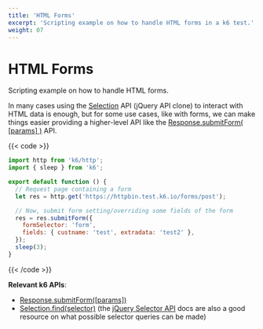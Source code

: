 ```yaml
---
title: 'HTML Forms'
excerpt: 'Scripting example on how to handle HTML forms in a k6 test.'
weight: 07
---
```


# HTML Forms

Scripting example on how to handle HTML forms.

In many cases using the [Selection](https://grafana.com/docs/k6/<K6_VERSION>/javascript-api/k6-html/selection) API (jQuery API clone) to interact with HTML data is enough, but for some use cases, like with forms, we can make things easier providing a higher-level API like the [Response.submitForm( [params] )](https://grafana.com/docs/k6/<K6_VERSION>/javascript-api/k6-http/response/response-submitform) API.

{{< code >}}

```javascript
import http from 'k6/http';
import { sleep } from 'k6';

export default function () {
  // Request page containing a form
  let res = http.get('https://httpbin.test.k6.io/forms/post');

  // Now, submit form setting/overriding some fields of the form
  res = res.submitForm({
    formSelector: 'form',
    fields: { custname: 'test', extradata: 'test2' },
  });
  sleep(3);
}
```

{{< /code >}}

**Relevant k6 APIs**:

- [Response.submitForm([params])](https://grafana.com/docs/k6/<K6_VERSION>/javascript-api/k6-http/response/response-submitform)
- [Selection.find(selector)](https://grafana.com/docs/k6/<K6_VERSION>/javascript-api/k6-html/selection/selection-find)
  (the [jQuery Selector API](http://api.jquery.com/category/selectors/) docs are also a good
  resource on what possible selector queries can be made)
